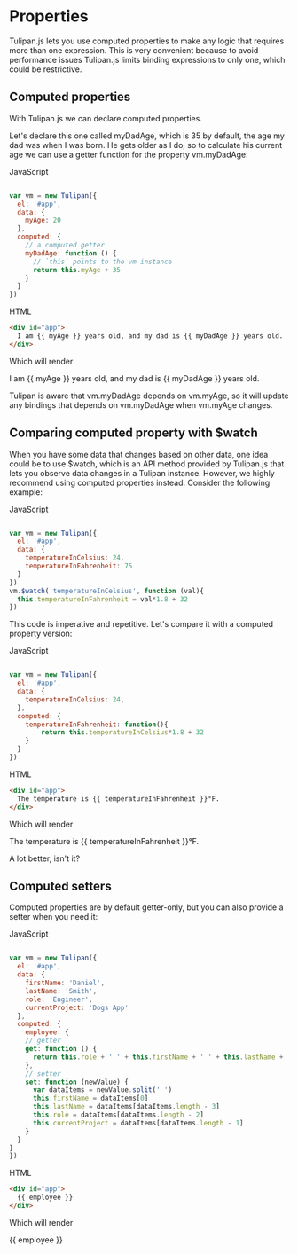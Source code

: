 # Properties

Tulipan.js lets you use computed properties to make any logic that requires more than one expression. This is very convenient because to avoid performance issues Tulipan.js limits binding expressions to only one, which could be restrictive.

## Computed properties

With Tulipan.js we can declare computed properties. 

Let's declare this one called myDadAge, which is 35 by default, the age my dad was when I was born. He gets older as I do, so to calculate his current age we can use a getter function for the property vm.myDadAge:


JavaScript
```javascript

var vm = new Tulipan({
  el: '#app',
  data: {
    myAge: 20
  },
  computed: {
    // a computed getter
    myDadAge: function () {
      // `this` points to the vm instance
      return this.myAge + 35
    }
  }
})
```

HTML
```html
<div id="app">
  I am {{ myAge }} years old, and my dad is {{ myDadAge }} years old.
</div>
```

Which will render

<div id="properties1" class="demo">
    I am {{ myAge }} years old, and my dad is {{ myDadAge }} years old.
</div>

Tulipan is aware that vm.myDadAge depends on vm.myAge, so it will update any bindings that depends on vm.myDadAge when vm.myAge changes.

## Comparing computed property with $watch

When you have some data that changes based on other data, one idea could be to use $watch, which is an API method provided by Tulipan.js that lets you observe data changes in a Tulipan instance. However, we highly recommend using computed properties instead. Consider the following example:

JavaScript
```javascript

var vm = new Tulipan({
  el: '#app',
  data: {
    temperatureInCelsius: 24, 
    temperatureInFahrenheit: 75
  }
})
vm.$watch('temperatureInCelsius', function (val){
  this.temperatureInFahrenheit = val*1.8 + 32
})
```

This code is imperative and repetitive. Let's compare it with a computed property version:

JavaScript
```javascript

var vm = new Tulipan({
  el: '#app',
  data: {
    temperatureInCelsius: 24, 
  },
  computed: {
    temperatureInFahrenheit: function(){
        return this.temperatureInCelsius*1.8 + 32
    }  
  }
})
```

HTML
```html
<div id="app">
  The temperature is {{ temperatureInFahrenheit }}°F.
</div>
```

Which will render

<div id="properties2" class="demo">
    The temperature is {{ temperatureInFahrenheit }}°F.
</div>

A lot better, isn't it?


## Computed setters

Computed properties are by default getter-only, but you can also provide a setter when you need it:

JavaScript
```javascript

var vm = new Tulipan({
  el: '#app',
  data: {
    firstName: 'Daniel', 
    lastName: 'Smith',
    role: 'Engineer',
    currentProject: 'Dogs App'
  },
  computed: {
    employee: {
    // getter
    get: function () {
      return this.role + ' ' + this.firstName + ' ' + this.lastName + ', currently working on ' + this.currentProject
    },
    // setter
    set: function (newValue) {
      var dataItems = newValue.split(' ')
      this.firstName = dataItems[0]
      this.lastName = dataItems[dataItems.length - 3]
      this.role = dataItems[dataItems.length - 2]
      this.currentProject = dataItems[dataItems.length - 1]
    }
  }
}
})
```

HTML
```html
<div id="app">
  {{ employee }}
</div>
```

Which will render

<div id="properties3" class="demo">
    {{ employee }} 
</div>